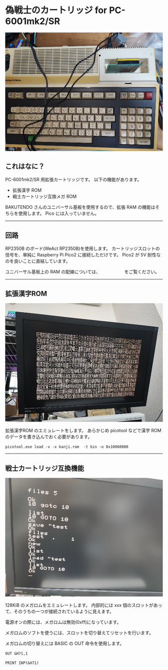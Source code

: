 # 偽戦士のカートリッジ for PC-6001mk2/SR

![nisepac2 on PASOPIA7](/pictures/onpasopia.jpg)

## これはなに？

PC-6001mk2/SR 用拡張カートリッジです。
以下の機能があります。

- 拡張漢字 ROM
- 戦士カートリッジ互換メガ ROM

BAKUTENDO さんのユニバーサル基板を使用するので、拡張 RAM の機能はそちらを使用します。
Pico には入っていません。

---
## 回路

RP2350B のボード(WeAct RP2350B)を使用します。
カートリッジスロットの信号を、単純に Raspberry Pi Pico2 に接続しただけです。
Pico2 が 5V 耐性なのを良いことに直結しています。

ユニバーサル基板上の RAM の配線については、　　　　　　をご覧ください。

---
## 拡張漢字ROM

![KANJI PAC](/pictures/kanjipac.jpg)

拡張漢字ROM のエミュレートをします。
あらかじめ picotool などで漢字 ROM のデータを書き込んでおく必要があります。

```
picotool.exe load -v -x kanji.rom  -t bin -o 0x10060000
```

---
## 戦士カートリッジ互換機能

![RAMPAC](/pictures/rampac.jpg)

128KiB のメガロムをエミュレートします。
内部的には xxx 個のスロットがあって、そのうちの一つが接続されているように見えます。

電源オンの際には、メガロムは無効(0xff)になっています。

メガロムのソフトを使うには、スロットを切り替えてリセットを行います。

メガロムの切り替えには BASIC の OUT 命令を使用します。

```
OUT &H71,1
```


```
PRINT INP(&H71)
```

